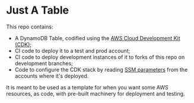 # Just A Table

This repo contains:
  * A DynamoDB Table, codified using the [AWS Cloud Development Kit (CDK)](https://docs.aws.amazon.com/cdk/api/latest/docs/aws-construct-library.html);
  * CI code to deploy it to a test and prod account;
  * CI code to deploy development instances of it to forks of this repo on development branches;
  * Code to configure the CDK stack by reading [SSM parameters](https://docs.aws.amazon.com/systems-manager/latest/userguide/systems-manager-parameter-store.html) from the accounts where it's deployed.

It is meant to be used as a template for when you want some AWS resources, as code, with pre-built machinery for deployment and testing.

